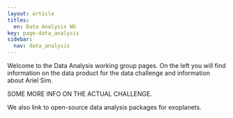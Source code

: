 ```yaml
---
layout: article
titles:
  en: Data Analysis WG
key: page-data_analysis
sidebar:
  nav: data_analysis
---
```



Welcome to the Data Analysis working group pages. On the left you will find information on the data product for the data challenge and information about Ariel Sim.

SOME MORE INFO ON THE ACTUAL CHALLENGE.


We also link to open-source data analysis packages for exoplanets. 
